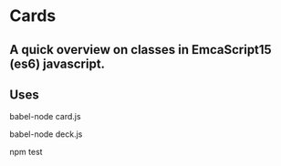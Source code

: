 # Cards
## A quick overview on classes in EmcaScript15 (es6) javascript. 

## Uses
babel-node card.js

babel-node deck.js

npm test
